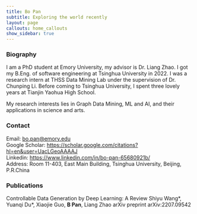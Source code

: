 ```yaml
---
title: Bo Pan
subtitle: Exploring the world recently
layout: page
callouts: home_callouts
show_sidebar: true
---
```


### Biography
I am a PhD student at Emory University, my advisor is Dr. Liang Zhao.  I got my B.Eng. of software engineering at Tsinghua University in 2022. I was a research intern at THSS Data Mining Lab under the supervision of Dr. Chunping Li. Before coming to Tsinghua University, I spent three lovely years at Tianjin Yaohua High School.

My research interests lies in Graph Data Mining, ML and AI, and their applications in science and arts.


### Contact
Email: <bo.pan@emory.edu>   
Google Scholar: <https://scholar.google.com/citations?hl=en&user=UacLGeoAAAAJ>  
Linkedin: <https://www.linkedin.com/in/bo-pan-65680921b/>  
Address: Room 11-403, East Main Building, Tsinghua University, Beijing, P.R.China

### Publications
Controllable Data Generation by Deep Learning: A Review
Shiyu Wang\*, Yuanqi Du\*, Xiaojie Guo, **B Pan**, Liang Zhao
arXiv preprint arXiv:2207.09542